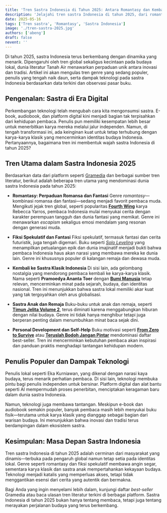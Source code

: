 ```yaml
---
title: 'Tren Sastra Indonesia di Tahun 2025: Antara Romantasy dan Kembali ke Akar Klasik'
description: 'Jelajahi tren sastra Indonesia di tahun 2025, dari romantasy hingga sastra klasik, serta dampak teknologi pada dunia literatur. Temukan buku best-seller dan penulis populer tahun ini.'
date: 2025-05-16
tags: ['Tren sastra', 'Romantasy', 'Sastra Indonesia']
image: './tren-sastra-2025.jpg'
authors: ['abeng']
draft: false
nevent: ''
---
```


Di tahun 2025, sastra Indonesia terus berkembang dengan dinamika yang menarik. Dipengaruhi oleh tren global sekaligus kecintaan pada budaya lokal, dunia literatur Tanah Air menawarkan perpaduan unik antara inovasi dan tradisi. Artikel ini akan mengulas tren genre yang sedang populer, penulis yang tengah naik daun, serta dampak teknologi pada sastra Indonesia berdasarkan data terkini dan observasi pasar buku.

## Pengenalan: Sastra di Era Digital

Perkembangan teknologi telah mengubah cara kita mengonsumsi sastra. E-book, audiobook, dan platform digital kini menjadi bagian tak terpisahkan dari kehidupan pembaca. Penulis pun memiliki kesempatan lebih besar untuk menerbitkan karya mereka melalui jalur independen. Namun, di tengah transformasi ini, ada keinginan kuat untuk tetap terhubung dengan karya-karya klasik yang mencerminkan identitas budaya Indonesia. Pertanyaannya, bagaimana tren ini membentuk wajah sastra Indonesia di tahun 2025?

## Tren Utama dalam Sastra Indonesia 2025

Berdasarkan data dari platform seperti [Gramedia](https://aff.gramedia.com/s/qPppefhcgs) dan berbagai sumber tren literatur, berikut adalah beberapa tren utama yang mendominasi dunia sastra Indonesia pada tahun 2025:

- **Romantasy: Perpaduan Romansa dan Fantasi**
  Genre _romantasy_—kombinasi romansa dan fantasi—sedang menjadi favorit pembaca muda. Mengikuti jejak tren global, seperti popularitas [**Fourth Wing**](https://aff.gramedia.com/s/HiYPdpwXWe) karya Rebecca Yarros, pembaca Indonesia mulai menyukai cerita dengan karakter perempuan tangguh dan dunia fantasi yang memikat. Genre ini menawarkan _escapism_ sekaligus emosi mendalam yang resonan dengan generasi muda.

- **Fiksi Spekulatif dan Fantasi**
  Fiksi spekulatif, termasuk fantasi dan cerita futuristik, juga tengah digemari. Buku seperti [_Solo Leveling_](https://aff.gramedia.com/s/okfkCtidwd) yang menampilkan petualangan epik dan dunia imajinatif menjadi bukti bahwa pembaca Indonesia haus akan narasi yang membawa mereka ke dunia lain. Genre ini khususnya populer di kalangan remaja dan dewasa muda.

- **Kembali ke Sastra Klasik Indonesia**
  Di sisi lain, ada gelombang nostalgia yang mendorong pembaca kembali ke karya-karya klasik. Nama seperti **Pramoedya Ananta Toer** dengan [**Bumi Manusia**](https://aff.gramedia.com/s/OrTNHLabMA) tetap relevan, mencerminkan minat pada sejarah, budaya, dan identitas nasional. Tren ini menunjukkan bahwa sastra lokal memiliki akar kuat yang tak tergoyahkan oleh arus globalisasi.

- **Sastra Anak dan Remaja**
  Buku-buku untuk anak dan remaja, seperti [**Timun Jelita Volume 2**](https://aff.gramedia.com/s/xVybErQqLg), terus diminati karena menggabungkan hiburan dengan nilai budaya. Genre ini tidak hanya menghibur tetapi juga berperan penting dalam menumbuhkan minat baca sejak dini.

- **Personal Development dan Self-Help**
  Buku motivasi seperti [**From Zero to Survive**](https://aff.gramedia.com/s/EDLJMxumzB) atau [**Teruslah Bodoh Jangan Pintar**](https://aff.gramedia.com/s/wCfpZOgLPK) mendominasi daftar best-seller. Tren ini mencerminkan kebutuhan pembaca akan inspirasi dan panduan praktis menghadapi tantangan kehidupan modern.

## Penulis Populer dan Dampak Teknologi

Penulis lokal seperti Eka Kurniawan, yang dikenal dengan narasi kaya budaya, terus menarik perhatian pembaca. Di sisi lain, teknologi membuka pintu bagi penulis independen untuk bersinar. Platform digital dan alat bantu seperti AI mempermudah proses penerbitan, menciptakan keragaman baru dalam dunia sastra Indonesia.

Namun, teknologi juga membawa tantangan. Meskipun e-book dan audiobook semakin populer, banyak pembaca masih lebih menyukai buku fisik—terutama untuk karya klasik yang dianggap sebagai bagian dari warisan budaya. Ini menunjukkan bahwa inovasi dan tradisi terus berdampingan dalam ekosistem sastra.

## Kesimpulan: Masa Depan Sastra Indonesia

Tren sastra Indonesia di tahun 2025 adalah cerminan dari masyarakat yang dinamis—terbuka pada pengaruh global namun tetap setia pada identitas lokal. Genre seperti romantasy dan fiksi spekulatif membawa angin segar, sementara karya klasik dan sastra anak mempertahankan kekayaan budaya. Teknologi menjadi katalis yang memperluas akses, tetapi tidak menggantikan esensi dari cerita yang autentik dan bermakna.

Bagi Anda yang ingin menyelami lebih dalam, kunjungi daftar _best-seller_ Gramedia atau baca ulasan tren literatur terkini di berbagai platform. Sastra Indonesia di tahun 2025 bukan hanya tentang membaca, tetapi juga tentang merayakan perjalanan budaya yang terus berkembang.

